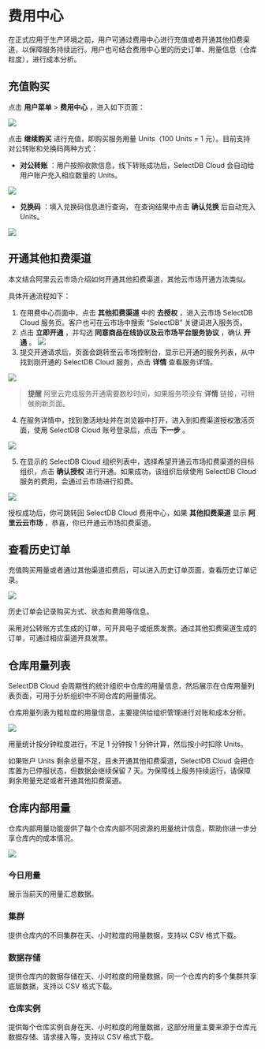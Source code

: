 # 费用中心

在正式应用于生产环境之前，用户可通过费用中心进行充值或者开通其他扣费渠道，以保障服务持续运行。用户也可结合费用中心里的历史订单、用量信息（仓库粒度），进行成本分析。

## 充值购买

点击 **用户菜单** >  **费用中心** ，进入如下页面：

![](./assets/boxcnwgjk7V4BK3wNx98moBSlSh.png)

点击 **继续购买** 进行充值，即购买服务用量 Units（100 Units = 1 元）。目前支持对公转账和兑换码两种方式：

* **对公转账** ：用户按照收款信息，线下转账成功后，SelectDB Cloud 会自动给用户账户充入相应数量的 Units。

![](./assets/boxcnV7Fe2LfhYDhMdEBj5Oaz1d.png)

* **兑换码** ：填入兑换码信息进行查询， 在查询结果中点击 **确认兑换** 后自动充入 Units。

![](./assets/boxcnozak6OFqIVtss0bFc3IcAc.png)

## 开通其他扣费渠道

本文结合阿里云云市场介绍如何开通其他扣费渠道，其他云市场开通方法类似。

具体开通流程如下：

1. 在用费中心页面中，点击 **其他扣费渠道** 中的  **去授权** ，进入云市场 SelectDB Cloud 服务页。客户也可在云市场中搜索 “SelectDB” 关键词进入服务页。
2. 点击  **立即开通** ，并勾选  **同意商品在线协议及云市场平台服务协议** ，确认  **开通** 。
   ![](https://selectdb.feishu.cn/space/api/box/stream/download/asynccode/?code=YTNhYjI4YTMwNDBhNTEwMDcyMTg0ZTkxMWQxNmY5YjdfVzZVSmdRQjZLMkVIY09tdUZUckoyWXVwdWN6M3Y0N2NfVG9rZW46Ym94Y25rTUNkTnZCTmlnV3RjNzJQdnhiMUxkXzE2NjczMTU5NTg6MTY2NzMxOTU1OF9WNA)
3. 提交开通请求后，页面会跳转至云市场控制台，显示已开通的服务列表，从中找到刚开通的 SelectDB Cloud 服务，点击 **详情** 查看服务详情。

![](./assets/boxcnoB0tBhCxhPDCWG2GtnYaGg.png)

> **提醒** 阿里云完成服务开通需要数秒时间，如果服务项没有 **详情** 链接，可稍候刷新页面。

4. 在服务详情中，找到激活地址并在浏览器中打开，进入到扣费渠道授权激活页面，使用 SelectDB Cloud 账号登录后，点击  **下一步** 。

![](./assets/boxcno4Ts4nnRHSrB3W04OKVQEh.png)

5. 在显示的 SelectDB Cloud 组织列表中，选择希望开通云市场扣费渠道的目标组织，点击 **确认授权** 进行开通。如果成功，该组织后续使用 SelectDB Cloud 服务的费用，会通过云市场进行扣费。

![](./assets/boxcnyxCdkdg2V5PHzcpYtsXcsh.png)

授权成功后，你可跳转回 SelectDB Cloud 费用中心，如果 **其他扣费渠道** 显示  **阿里云云市场** ，恭喜，你已开通云市场扣费渠道。

## 查看历史订单

充值购买用量或者通过其他渠道扣费后，可以进入历史订单页面，查看历史订单记录。

![](./assets/boxcniKV5oZUx6IuLgO5No8C8kd.png)

历史订单会记录购买方式、状态和费用等信息。

采用对公转账方式生成的订单，可开具电子或纸质发票。通过其他扣费渠道生成的订单，可通过相应渠道开具发票。

## 仓库用量列表

SelectDB Cloud 会周期性的统计组织中仓库的用量信息，然后展示在仓库用量列表页面，可用于分析组织中不同仓库的用量情况。

仓库用量列表为粗粒度的用量信息，主要提供给组织管理进行对账和成本分析。

![](./assets/boxcnQuSOmIfbzlKfiURQ88GQDo.png)

用量统计按分钟粒度进行，不足 1 分钟按 1 分钟计算，然后按小时扣除 Units。

如果账户 Units 剩余总量不足，且未开通其他扣费渠道，SelectDB Cloud 会把仓库置为已停服状态，但数据会继续保留 7 天。为保障线上服务持续运行，请保障剩余用量充足或者开通其他扣费渠道。

## 仓库内部用量

仓库内部用量功能提供了每个仓库内部不同资源的用量统计信息，帮助你进一步分享仓库内的成本情况。

![](./assets/boxcnbzJrdu4XItEfrUPgO8Yjfg.png)

### 今日用量

展示当前天的用量汇总数据。

### 集群

提供仓库内的不同集群在天、小时粒度的用量数据，支持以 CSV 格式下载。

### 数据存储

提供仓库内的数据存储在天、小时粒度的用量数据，同一个仓库内的多个集群共享底层数据，支持以 CSV 格式下载。

### 仓库实例

提供每个仓库实例自身在天、小时粒度的用量数据，这部分用量主要来源于仓库元数据存储、请求接入等，支持以 CSV 格式下载。

